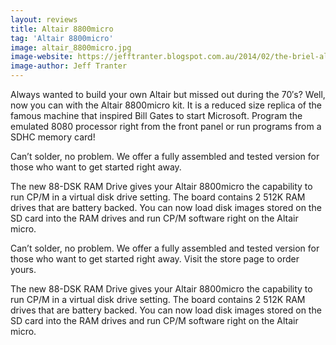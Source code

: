 ```yaml
---
layout: reviews
title: Altair 8800micro
tag: 'Altair 8800micro'
image: altair_8800micro.jpg
image-website: https://jefftranter.blogspot.com.au/2014/02/the-briel-altair-8800-replica-kit.html
image-author: Jeff Tranter
---
```


Always wanted to build your own Altair but missed out during the 70′s? Well, now you can with the Altair 8800micro kit. It is a reduced size replica of the famous machine that inspired Bill Gates to start Microsoft. Program the emulated 8080 processor right from the front panel or run programs from a SDHC memory card!

Can’t solder, no problem. We offer a fully assembled and tested version for those who want to get started right away.

The new 88-DSK RAM Drive gives your Altair 8800micro the capability to run CP/M in a virtual disk drive setting. The board contains 2 512K RAM drives that are battery backed. You can now load disk images stored on the SD card into the RAM drives and run CP/M software right on the Altair micro.

Can’t solder, no problem. We offer a fully assembled and tested version for those who want to get started right away. Visit the store page to order yours.

The new 88-DSK RAM Drive gives your Altair 8800micro the capability to run CP/M in a virtual disk drive setting. The board contains 2 512K RAM drives that are battery backed. You can now load disk images stored on the SD card into the RAM drives and run CP/M software right on the Altair micro.


